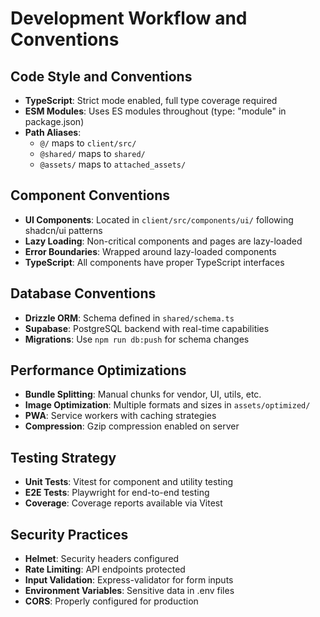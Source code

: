 # Development Workflow and Conventions

## Code Style and Conventions
- **TypeScript**: Strict mode enabled, full type coverage required
- **ESM Modules**: Uses ES modules throughout (type: "module" in package.json)
- **Path Aliases**: 
  - `@/` maps to `client/src/`
  - `@shared/` maps to `shared/`
  - `@assets/` maps to `attached_assets/`

## Component Conventions
- **UI Components**: Located in `client/src/components/ui/` following shadcn/ui patterns
- **Lazy Loading**: Non-critical components and pages are lazy-loaded
- **Error Boundaries**: Wrapped around lazy-loaded components
- **TypeScript**: All components have proper TypeScript interfaces

## Database Conventions
- **Drizzle ORM**: Schema defined in `shared/schema.ts`
- **Supabase**: PostgreSQL backend with real-time capabilities
- **Migrations**: Use `npm run db:push` for schema changes

## Performance Optimizations
- **Bundle Splitting**: Manual chunks for vendor, UI, utils, etc.
- **Image Optimization**: Multiple formats and sizes in `assets/optimized/`
- **PWA**: Service workers with caching strategies
- **Compression**: Gzip compression enabled on server

## Testing Strategy
- **Unit Tests**: Vitest for component and utility testing
- **E2E Tests**: Playwright for end-to-end testing
- **Coverage**: Coverage reports available via Vitest

## Security Practices
- **Helmet**: Security headers configured
- **Rate Limiting**: API endpoints protected
- **Input Validation**: Express-validator for form inputs
- **Environment Variables**: Sensitive data in .env files
- **CORS**: Properly configured for production